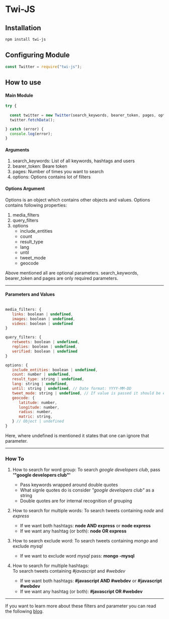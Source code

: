 # Twi-JS

## Installation

```bash
npm install twi-js
```

## Configuring Module

```javascript
const Twitter = require("twi-js");
```

## How to use

#### Main Module

```javascript
try {
   
  const twitter = new Twitter(search_keywords, bearer_token, pages, options);
  twitter.fetchData();

} catch (error) {
  console.log(error);
}
```

#### Arguments

1. search_keywords: List of all keywords, hashtags and users
2. bearer_token: Beare token
3. pages: Number of times you want to search
4. options: Options contains lot of filters

#### Options Argument

Options is an object which contains other objects and values. Options contains following properties:

1. media_filters
2. query_filters
3. options
   * include_entities
   * count
   * result_type
   * lang
   * until
   * tweet_mode
   * geocode

Above mentioned all are optional parameters. search_keywords, bearer_token and pages are only required parameters.

---

#### Parameters and Values

``` javascript  

media_filters: {  
   links: boolean | undefined,  
   images: boolean | undefined,  
   videos: boolean | undefined  
}

query_filters: {  
   retweets: boolean | undefined,  
   replies: boolean | undefined,  
   verified: boolean | undefined  
}

options: {
   include_entities: boolean | undefined,
   count: number | undefined,
   result_type: string | undefined,
   lang: string | undefined,
   until: string | undefined, // Date format: YYYY-MM-DD
   tweet_mode: string | undefined, // If value is passed it should be extended.
   geocode: {
      latitude: number,
      longitude: number,
      radius: number,
      matric: string,
   } // Object | undefined
}
```

Here, where undefined is mentioned it states that one can ignore that parameter.

---

### How To

1. How to search for word group:
   To search *google developers club*, pass **'"google developers club"'**
   - Pass keywords wrapped around double quotes
   - What signle quotes do is consider *"google developers club"* as a string
   - Double quotes are for internal recognition of grouping

2. How to search for multiple words:
   To search tweets containing _node_ and _express_
   - If we want both hashtags: **node AND express** or **node express**
   - If we want any hashtag (or both): **node OR express**

2. How to search exclude word:
   To search tweets containing _mongo_ and exclude _mysql_
   - If we want to exclude word _mysql_ pass: **mongo -mysql** 

3. How to search for multiple hashtags:  
   To search tweets containing _#javascript_ and _#webdev_
   - If we want both hashtags: **#javascript AND #webdev** or **#javascript #webdev**
   - If we want any hashtag (or both): **#javascript OR #webdev**

---
If you want to learn more about these filters and parameter you can read the following [blog](https://blog.learncodeonline.in/introduction-to-twitter-api).
